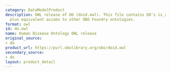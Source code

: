 ```yaml
---
category: DataModelProduct
description: OWL release of DO (doid.owl). This file contains DO's is_a asserted hierarchy
  plus equivalent axioms to other OBO Foundry ontologies.
format: owl
id: do.owl
name: Human Disease Ontology OWL release
original_source:
- do
product_url: https://purl.obolibrary.org/obo/doid.owl
secondary_source:
- do
layout: product_detail
---
```

